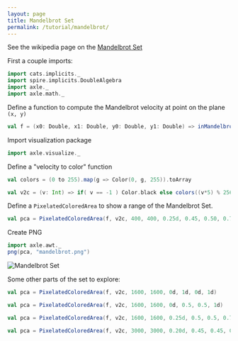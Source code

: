 ```yaml
---
layout: page
title: Mandelbrot Set
permalink: /tutorial/mandelbrot/
---
```


See the wikipedia page on the [Mandelbrot Set](https://en.wikipedia.org/wiki/Mandelbrot_set)

First a couple imports:

```scala mdoc:silent
import cats.implicits._
import spire.implicits.DoubleAlgebra
import axle._
import axle.math._
```

Define a function to compute the Mandelbrot velocity at point on the plane `(x, y)`

```scala mdoc
val f = (x0: Double, x1: Double, y0: Double, y1: Double) => inMandelbrotSetAt(4d, x0, y0, 1000).getOrElse(-1)
```

Import visualization package

```scala mdoc:silent
import axle.visualize._
```

Define a "velocity to color" function

```scala mdoc
val colors = (0 to 255).map(g => Color(0, g, 255)).toArray

val v2c = (v: Int) => if( v == -1 ) Color.black else colors((v*5) % 256)
```

Define a `PixelatedColoredArea` to show a range of the Mandelbrot Set.

```scala mdoc
val pca = PixelatedColoredArea(f, v2c, 400, 400, 0.25d, 0.45, 0.50, 0.70d)
```

Create PNG

```scala mdoc
import axle.awt._
png(pca, "mandelbrot.png")
```

![Mandelbrot Set](/tutorial/images/mandelbrot.png)

Some other parts of the set to explore:

```scala
val pca = PixelatedColoredArea(f, v2c, 1600, 1600, 0d, 1d, 0d, 1d)

val pca = PixelatedColoredArea(f, v2c, 1600, 1600, 0d, 0.5, 0.5, 1d)

val pca = PixelatedColoredArea(f, v2c, 1600, 1600, 0.25d, 0.5, 0.5, 0.75d)

val pca = PixelatedColoredArea(f, v2c, 3000, 3000, 0.20d, 0.45, 0.45, 0.70d)
```

